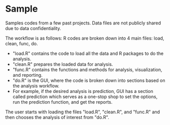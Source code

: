 Sample
======

Samples codes from a few past projects. Data files are not publicly shared due to data confidentiality.

The workflow is as follows:
R codes are broken down into 4 main files: load, clean, func, do.
- "load.R" contains the code to load all the data and R packages to do the analysis.
- "clean.R" prepares the loaded data for analysis. 
- "func.R" contains the functions and methods for analysis, visualization, and reporting.
- "do.R" is the GUI, where the code is broken down into sections based on the analysis workflow. 
- For example, if the desired analysis is prediction, GUI has a section called prediction which serves as a one-stop shop to set the options, run the prediction function, and get the reports.

The user starts with loading the files "load.R", "clean.R", and "func.R" and then chooses the analysis of interest from "do.R".

